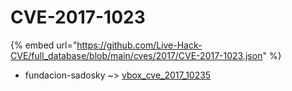 # CVE-2017-1023
{% embed url="https://github.com/Live-Hack-CVE/full_database/blob/main/cves/2017/CVE-2017-1023.json" %}

* fundacion-sadosky ~> [vbox_cve_2017_10235](https://www.alice-snow.ru/2017/database/cve-2017-1023/vbox_cve_2017_10235-fundacion-sadosky)